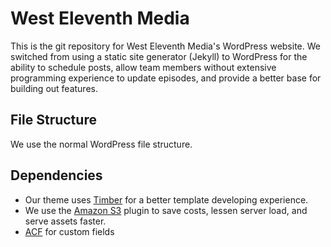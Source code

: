 # West Eleventh Media

This is the git repository for West Eleventh Media's WordPress website. We switched from using a static site generator (Jekyll) to WordPress for the ability to schedule posts, allow team members without extensive programming experience to update episodes, and provide a better base for building out features.

## File Structure

We use the normal WordPress file structure.

## Dependencies

* Our theme uses [Timber](https://wordpress.org/plugins/timber-library/) for a better template developing experience.
* We use the [Amazon S3](https://wordpress.org/plugins/amazon-s3-and-cloudfront/) plugin to save costs, lessen server load, and serve assets faster.
* [ACF](https://wordpress.org/plugins/advanced-custom-fields/) for custom fields
